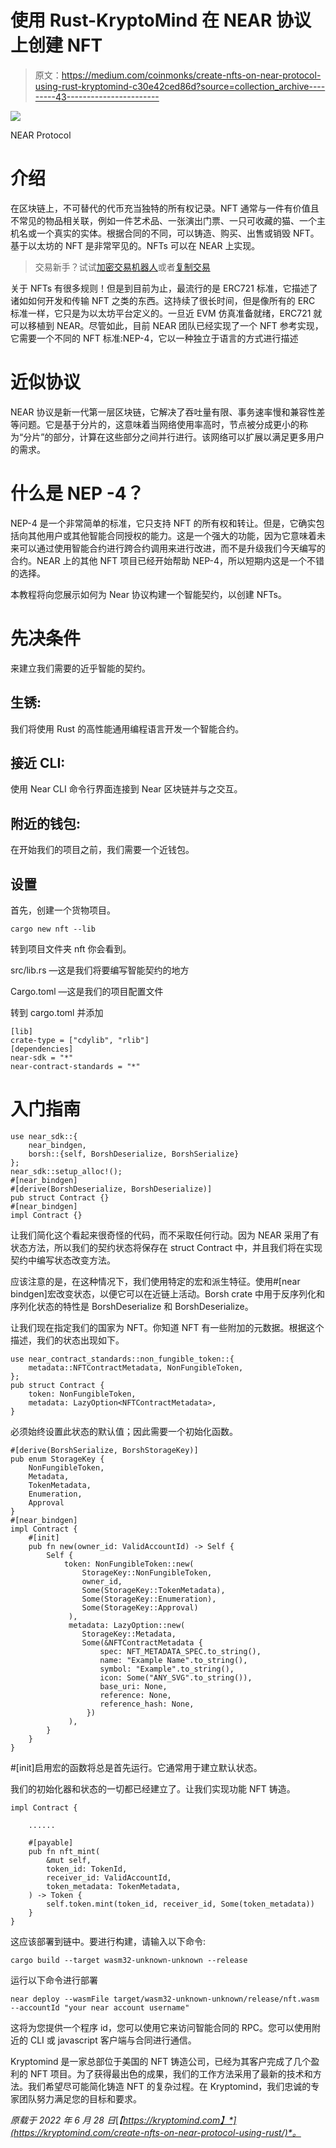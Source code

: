 # 使用 Rust-KryptoMind 在 NEAR 协议上创建 NFT

> 原文：<https://medium.com/coinmonks/create-nfts-on-near-protocol-using-rust-kryptomind-c30e42ced86d?source=collection_archive---------43----------------------->

![](img/e0742aa850f571c505d2895fc7dbb02f.png)

NEAR Protocol

# 介绍

在区块链上，不可替代的代币充当独特的所有权记录。NFT 通常与一件有价值且不常见的物品相关联，例如一件艺术品、一张演出门票、一只可收藏的猫、一个主机名或一个真实的实体。根据合同的不同，可以铸造、购买、出售或销毁 NFT。基于以太坊的 NFT 是非常罕见的。NFTs 可以在 NEAR 上实现。

> 交易新手？试试[加密交易机器人](/coinmonks/crypto-trading-bot-c2ffce8acb2a)或者[复制交易](/coinmonks/top-10-crypto-copy-trading-platforms-for-beginners-d0c37c7d698c)

关于 NFTs 有很多规则！但是到目前为止，最流行的是 ERC721 标准，它描述了诸如如何开发和传输 NFT 之类的东西。这持续了很长时间，但是像所有的 ERC 标准一样，它只是为以太坊平台定义的。一旦近 EVM 仿真准备就绪，ERC721 就可以移植到 NEAR。尽管如此，目前 NEAR 团队已经实现了一个 NFT 参考实现，它需要一个不同的 NFT 标准:NEP-4，它以一种独立于语言的方式进行描述

# 近似协议

NEAR 协议是新一代第一层区块链，它解决了吞吐量有限、事务速率慢和兼容性差等问题。它是基于分片的，这意味着当网络使用率高时，节点被分成更小的称为“分片”的部分，计算在这些部分之间并行进行。该网络可以扩展以满足更多用户的需求。

# 什么是 NEP -4？

NEP-4 是一个非常简单的标准，它只支持 NFT 的所有权和转让。但是，它确实包括向其他用户或其他智能合同授权的能力。这是一个强大的功能，因为它意味着未来可以通过使用智能合约进行跨合约调用来进行改进，而不是升级我们今天编写的合约。NEAR 上的其他 NFT 项目已经开始帮助 NEP-4，所以短期内这是一个不错的选择。

本教程将向您展示如何为 Near 协议构建一个智能契约，以创建 NFTs。

# 先决条件

来建立我们需要的近乎智能的契约。

## 生锈:

我们将使用 Rust 的高性能通用编程语言开发一个智能合约。

## 接近 CLI:

使用 Near CLI 命令行界面连接到 Near 区块链并与之交互。

## 附近的钱包:

在开始我们的项目之前，我们需要一个近钱包。

## 设置

首先，创建一个货物项目。

```
cargo new nft --lib
```

转到项目文件夹 nft 你会看到。

src/lib.rs —这是我们将要编写智能契约的地方

Cargo.toml —这是我们的项目配置文件

转到 cargo.toml 并添加

```
[lib]
crate-type = ["cdylib", "rlib"]
[dependencies]
near-sdk = "*"
near-contract-standards = "*"
```

# 入门指南

```
use near_sdk::{
    near_bindgen,
    borsh::{self, BorshDeserialize, BorshSerialize}
};
near_sdk::setup_alloc!();
#[near_bindgen]
#[derive(BorshDeserialize, BorshDeserialize)]
pub struct Contract {}
#[near_bindgen]
impl Contract {}
```

让我们简化这个看起来很奇怪的代码，而不采取任何行动。因为 NEAR 采用了有状态方法，所以我们的契约状态将保存在 struct Contract 中，并且我们将在实现契约中编写状态改变方法。

应该注意的是，在这种情况下，我们使用特定的宏和派生特征。使用#[near bindgen]宏改变状态，以便它可以在近链上活动。Borsh crate 中用于反序列化和序列化状态的特性是 BorshDeserialize 和 BorshDeserialize。

让我们现在指定我们的国家为 NFT。你知道 NFT 有一些附加的元数据。根据这个描述，我们的状态出现如下。

```
use near_contract_standards::non_fungible_token::{
    metadata::NFTContractMetadata, NonFungibleToken,
};
pub struct Contract {
    token: NonFungibleToken,
    metadata: LazyOption<NFTContractMetadata>,
}
```

必须始终设置此状态的默认值；因此需要一个初始化函数。

```
#[derive(BorshSerialize, BorshStorageKey)]
pub enum StorageKey {
    NonFungibleToken,
    Metadata,
    TokenMetadata,
    Enumeration,
    Approval
}
#[near_bindgen]
impl Contract {
    #[init]
    pub fn new(owner_id: ValidAccountId) -> Self {
        Self {
            token: NonFungibleToken::new(
                StorageKey::NonFungibleToken,
                owner_id,
                Some(StorageKey::TokenMetadata),
                Some(StorageKey::Enumeration),
                Some(StorageKey::Approval)
             ),
             metadata: LazyOption::new(
                StorageKey::Metadata,
                Some(&NFTContractMetadata {
                    spec: NFT_METADATA_SPEC.to_string(),
                    name: "Example Name".to_string(),
                    symbol: "Example".to_string(),
                    icon: Some("ANY_SVG".to_string()),
                    base_uri: None,
                    reference: None,
                    reference_hash: None,
                 })
             ),
        }
    }
}
```

#[init]启用宏的函数将总是首先运行。它通常用于建立默认状态。

我们的初始化器和状态的一切都已经建立了。让我们实现功能 NFT 铸造。

```
impl Contract {

    ......

    #[payable]    
    pub fn nft_mint(
        &mut self,
        token_id: TokenId,
        receiver_id: ValidAccountId,
        token_metadata: TokenMetadata,
    ) -> Token {
        self.token.mint(token_id, receiver_id, Some(token_metadata))
    }
}
```

这应该部署到链中。要进行构建，请输入以下命令:

```
cargo build --target wasm32-unknown-unknown --release
```

运行以下命令进行部署

```
near deploy --wasmFile target/wasm32-unknown-unknown/release/nft.wasm --accountId "your near account username"
```

这将为您提供一个程序 id，您可以使用它来访问智能合同的 RPC。您可以使用附近的 CLI 或 javascript 客户端与合同进行通信。

Kryptomind 是一家总部位于美国的 NFT 铸造公司，已经为其客户完成了几个盈利的 NFT 项目。为了获得最出色的成果，我们的工作方法采用了最新的技术和方法。我们希望尽可能简化铸造 NFT 的复杂过程。在 Kryptomind，我们忠诚的专家团队努力满足您的目标和要求。

*原载于 2022 年 6 月 28 日*[*【https://kryptomind.com】*](https://kryptomind.com/create-nfts-on-near-protocol-using-rust/)*。*